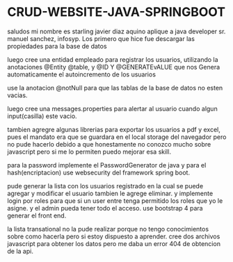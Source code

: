 # CRUD-WEBSITE-JAVA-SPRINGBOOT
saludos mi nombre es starling javier diaz aquino 
aplique a java developer sr. manuel sanchez,
infosyp.
Los primero que hice fue descargar las propiedades
para la base de datos

luego cree una entidad empleado para registrar los usuarios,
utilizando la anotaciones @Entity @table, y @ID Y @GENERATEvALUE
que nos Genera automaticamente el autoincremento de los usuarios

use la anotacion @notNull para que las tablas de la base de 
datos no esten vacias.

luego cree una messages.properties para alertar al usuario cuando algun
input(casilla) este vacio.

tambien agregre algunas librerias para exportar los usuarios
a pdf y excel, pues el mandato era que se guardara en el
local storage del navegador pero no pude hacerlo debido
a que honestamente no conozco mucho sobre javascript pero
si me lo permiten puedo mejorar esa skill. 

para la password implemente el PasswordGenerator de java
y para el hash(encriptacion) use websecurity del
framework spring boot.

pude generar la lista con los usuarios registrado
en la cual se puede agregar y modificar el usuario tambien
le agrege eliminar.
y implemente login por roles para que si un user entre
tenga permitido los roles que yo le asigne.
y el admin pueda tener todo el acceso.
 use bootstrap
4 para generar el front end.

la lista transational no la pude realizar porque no tengo
conocimientos sobre como hacerla pero si estoy dispuesto a
aprender. cree dos archivos javascript para obtener los
datos pero me daba un error 404 de obtencion de la api.

